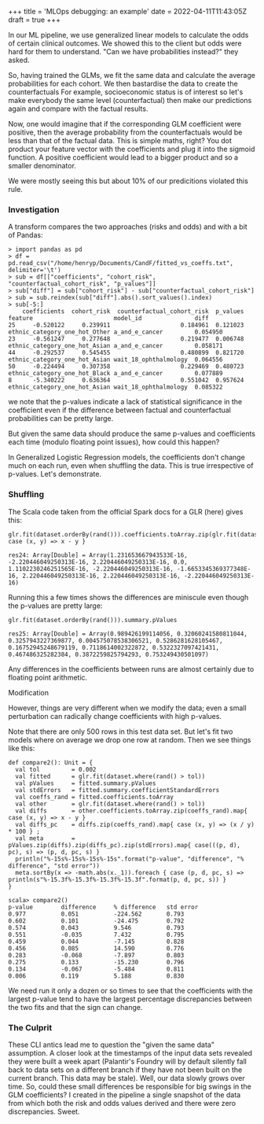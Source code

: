 +++
title = 'MLOps debugging: an example'
date = 2022-04-11T11:43:05Z
draft = true
+++

In our ML pipeline, we use generalized linear models to calculate the odds of certain clinical outcomes. We showed this to the client but odds were hard for them to understand. "Can we have probabilities instead?" they asked. 

So, having trained the GLMs, we fit the same data and calculate the average probabilities for each cohort. We then bastardise the data to create the counterfactuals For example, socioeconomic status is of interest so let's make everybody the same level (counterfactual) then make our predictions again and compare with the factual results.

Now, one would imagine that if the corresponding GLM coefficient were positive, then the average probability from the counterfactuals would be less than that of the factual data. This is simple maths, right? You dot product your feature vector with the coefficients and plug it into the sigmoid function. A positive coefficient would lead to a bigger product and so a smaller denominator.

We were mostly seeing this but about 10% of our predicitions violated this rule.

### Investigation

A transform compares the two approaches (risks and odds) and with a bit of Pandas:
```
> import pandas as pd
> df = pd.read_csv("/home/henryp/Documents/CandF/fitted_vs_coeffs.txt", delimiter='\t')
> sub = df[["coefficients", "cohort_risk", "counterfactual_cohort_risk", "p_values"]]
> sub["diff"] = sub["cohort_risk"] - sub["counterfactual_cohort_risk"]
> sub = sub.reindex(sub["diff"].abs().sort_values().index)
> sub[-5:]
    coefficients  cohort_risk  counterfactual_cohort_risk  p_values  feature                       model_id               diff
25     -0.520122     0.239911                    0.184961  0.121023  ethnic_category_one_hot_Other a_and_e_cancer         0.054950
23     -0.561247     0.277648                    0.219477  0.006748  ethnic_category_one_hot_Asian a_and_e_cancer         0.058171
44     -0.292537     0.545455                    0.480899  0.821720  ethnic_category_one_hot_Asian wait_18_ophthalmology  0.064556
50     -0.224494     0.307358                    0.229469  0.480723  ethnic_category_one_hot_Black a_and_e_cancer         0.077889
8      -5.340222     0.636364                    0.551042  0.957624  ethnic_category_one_hot_Asian wait_18_ophthalmology  0.085322
```

we note that the p-values indicate a lack of statistical significance in the coefficient even if the difference between factual and counterfactual probabilities can be pretty large.

But given the same data should produce the same p-values and coefficients each time (modulo floating point issues), how could this happen?

In Generalized Logistic Regression models, the coefficients don't change much on each run, even when shuffling the data. This is true irrespective of p-values. Let's demonstrate.

### Shuffling

The Scala code taken from the official Spark docs for a GLR (here) gives this:

```
glr.fit(dataset.orderBy(rand())).coefficients.toArray.zip(glr.fit(dataset.orderBy(rand())).coefficients.toArray).map{ case (x, y) => x - y }

res24: Array[Double] = Array(1.231653667943533E-16, -2.220446049250313E-16, 2.220446049250313E-16, 0.0, 1.1102230246251565E-16, -2.220446049250313E-16, -1.6653345369377348E-16, 2.220446049250313E-16, 2.220446049250313E-16, -2.220446049250313E-16)
```
Running this a few times shows the differences are miniscule even though the p-values are pretty large:
```
glr.fit(dataset.orderBy(rand())).summary.pValues

res25: Array[Double] = Array(0.989426199114056, 0.32060241580811044, 0.3257943227369877, 0.004575078538306521, 0.5286281628105467, 0.16752945248679119, 0.7118614002322872, 0.5322327097421431, 0.467486325282384, 0.3872259825794293, 0.753249430501097)
```
Any differences in the coefficients between runs are almost certainly due to floating point arithmetic.

Modification

However, things are very different when we modify the data; even a small perturbation can radically change coefficients with high p-values.

Note that there are only 500 rows in this test data set. But let's fit two models where on average we drop one row at random. Then we see things like this:
```
def compare2(): Unit = {
  val tol         = 0.002 
  val fitted      = glr.fit(dataset.where(rand() > tol))
  val pValues     = fitted.summary.pValues 
  val stdErrors   = fitted.summary.coefficientStandardErrors
  val coeffs_rand = fitted.coefficients.toArray  
  val other       = glr.fit(dataset.where(rand() > tol))
  val diffs       = other.coefficients.toArray.zip(coeffs_rand).map{ case (x, y) => x - y }
  val diffs_pc    = diffs.zip(coeffs_rand).map{ case (x, y) => (x / y) * 100 } ;  
  val meta        = pValues.zip(diffs).zip(diffs_pc).zip(stdErrors).map{ case(((p, d), pc), s) => (p, d, pc, s) }
  println("%-15s%-15s%-15s%-15s".format("p-value", "difference", "% difference", "std error"))
  meta.sortBy(x => -math.abs(x._1)).foreach { case (p, d, pc, s) => println(s"%-15.3f%-15.3f%-15.3f%-15.3f".format(p, d, pc, s)) }
}

scala> compare2()
p-value        difference     % difference   std error      
0.977          0.051          -224.562       0.793          
0.602          0.101          -24.475        0.792          
0.574          0.043          9.546          0.793          
0.551          -0.035         7.432          0.795          
0.459          0.044          -7.145         0.828          
0.456          0.085          14.590         0.776          
0.283          -0.068         -7.897         0.803          
0.275          0.133          -15.230        0.796          
0.134          -0.067         -5.484         0.811          
0.006          0.119          5.188          0.830        
```

We need run it only a dozen or so times to see that the coefficients with the largest p-value tend to have the largest percentage discrepancies between the two fits and that the sign can change.

### The Culprit

These CLI antics lead me to question the "given the same data" assumption. A closer look at the timestamps of the input data sets revealed they were built a week apart (Palantir's Foundry will by default silently fall back to data sets on a different branch if they have not been built on the current branch. This data may be stale). Well, our data slowly grows over time. So, could these small differences be responsible for big swings in the GLM coefficients? I created in the pipeline a single snapshot of the data from which both the risk and odds values derived and there were zero discrepancies. Sweet.
